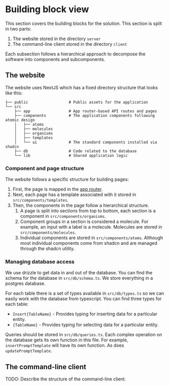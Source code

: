 # Building block view

This section covers the building blocks for the solution. This section is split
in two parts: 

1. The website stored in the directory `server`
2. The command-line client stored in the directory `client`

Each subsection follows a hierarchical approach to decompose the software into
components and subcomponents.

## The website

The website uses NextJS which has a fixed directory structure that looks like
this:

```
├── public                  # Public assets for the application
└── src
    ├── app                 # App router-based API routes and pages
    ├── components          # The application components following atomic design
    │   ├── atoms
    │   ├── molecules
    │   ├── organisms
    │   ├── templates
    │   └── ui              # The standard components installed via shadcn
    ├── db                  # Code related to the database
    └── lib                 # Shared application logic
```

### Component and page structure

The website follows a specific structure for building pages:

1. First, the page is mapped in the [app router](https://nextjs.org/docs/app/getting-started).
2. Next, each page has a template associated with it stored in `src/components/templates`.
3. Then, the components in the page follow a hierarchical structure.
   1. A page is split into sections from top to bottom, each section is a
      component in `src/components/organisms`.
   2. Component groups in a section is considered a molecule. For example, an
      input with a label is a molecule. Molecules are stored in 
      `src/components/molecules`.
   3. Individual components are stored in `src/components/atoms`. Although most
      individual components come from shadcn and are managed through the shadcn
      utility.

### Managing database access

We use drizzle to get data in and out of the database. You can find the schema
for the database in `src/db/schema.ts`. We store everything in a postgres
database.

For each table there is a set of types available in `src/db/types.ts` so we can
easily work with the database from typescript. You can find three types for
each table:

- `Insert{TableName}` - Provides typing for inserting data for a particular entity.
- `{TableName}` - Provides typing for selecting data for a particular entity.

Queries should be stored in `src/db/queries.ts`. Each complex operation on the 
database gets its own function in this file. For example, `insertPromptTemplate`
will have its own function. As does `updatePromptTemplate`.

## The command-line client

TODO: Describe the structure of the command-line client.